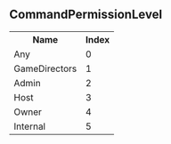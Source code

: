 ## CommandPermissionLevel

<table><tr><th>Name</th><th>Index</th><tr><td>Any</td><td>0</td></tr><tr><td>GameDirectors</td><td>1</td></tr><tr><td>Admin</td><td>2</td></tr><tr><td>Host</td><td>3</td></tr><tr><td>Owner</td><td>4</td></tr><tr><td>Internal</td><td>5</td></tr></table>